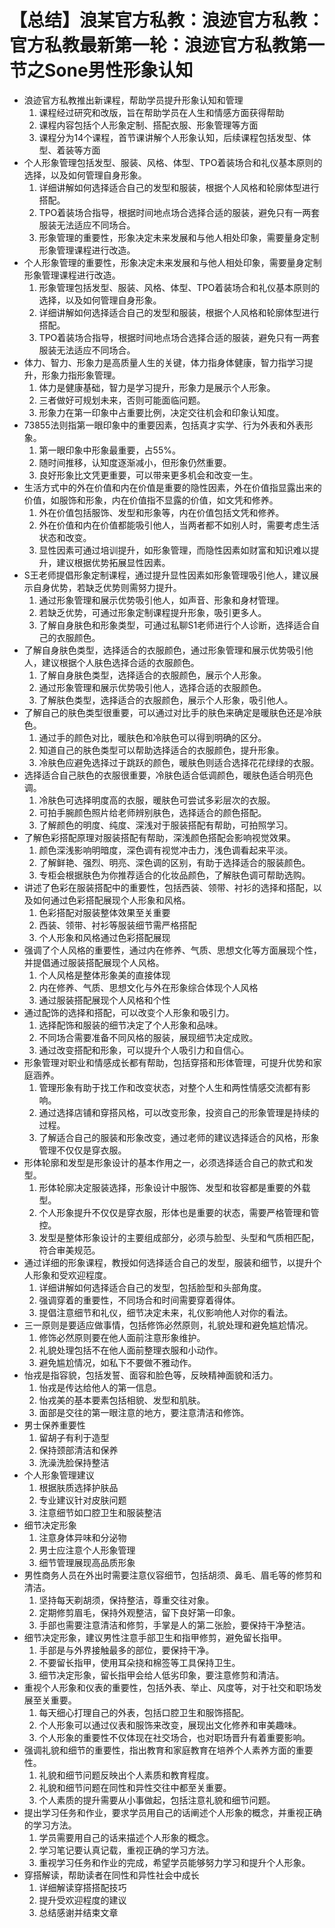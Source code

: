 # 【总结】浪某官方私教：浪迹官方私教：官方私教最新第一轮：浪迹官方私教第一节之Sone男性形象认知

-   浪迹官方私教推出新课程，帮助学员提升形象认知和管理
    1.  课程经过研究和改版，旨在帮助学员在人生和情感方面获得帮助
    2.  课程内容包括个人形象定制、搭配衣服、形象管理等方面
    3.  课程分为14个课程，首节课讲解个人形象认知，后续课程包括发型、体型、着装等方面
-   个人形象管理包括发型、服装、风格、体型、TPO着装场合和礼仪基本原则的选择，以及如何管理自身形象。
    1.  详细讲解如何选择适合自己的发型和服装，根据个人风格和轮廓体型进行搭配。
    2.  TPO着装场合指导，根据时间地点场合选择合适的服装，避免只有一两套服装无法适应不同场合。
    3.  形象管理的重要性，形象决定未来发展和与他人相处印象，需要量身定制形象管理课程进行改造。
-   个人形象管理的重要性，形象决定未来发展和与他人相处印象，需要量身定制形象管理课程进行改造。
    1.  形象管理包括发型、服装、风格、体型、TPO着装场合和礼仪基本原则的选择，以及如何管理自身形象。
    2.  详细讲解如何选择适合自己的发型和服装，根据个人风格和轮廓体型进行搭配。
    3.  TPO着装场合指导，根据时间地点场合选择合适的服装，避免只有一两套服装无法适应不同场合。
-   体力、智力、形象力是高质量人生的关键，体力指身体健康，智力指学习提升，形象力指形象管理。
    1.  体力是健康基础，智力是学习提升，形象力是展示个人形象。
    2.  三者做好可规划未来，否则可能面临问题。
    3.  形象力在第一印象中占重要比例，决定交往机会和印象认知度。
-   73855法则指第一眼印象中的重要因素，包括真才实学、行为外表和外表形象。
    1.  第一眼印象中形象最重要，占55%。
    2.  随时间推移，认知度逐渐减小，但形象仍然重要。
    3.  良好形象比文凭更重要，可以带来更多机会和改变一生。
-   生活方式中的外在价值和内在价值是重要的隐性因素，外在价值指显露出来的价值，如服饰和形象，内在价值指不显露的价值，如文凭和修养。
    1.  外在价值包括服饰、发型和形象等，内在价值包括文凭和修养。
    2.  外在价值和内在价值都能吸引他人，当两者都不如别人时，需要考虑生活状态和改变。
    3.  显性因素可通过培训提升，如形象管理，而隐性因素如财富和知识难以提升，建议根据优势拓展显性因素。
-   S王老师提倡形象定制课程，通过提升显性因素如形象管理吸引他人，建议展示自身优势，若缺乏优势则需努力提升。
    1.  通过形象管理和展示优势吸引他人，如声音、形象和身材管理。
    2.  若缺乏优势，可通过形象定制课程提升形象，吸引更多人。
    3.  了解自身肤色和形象类型，可通过私聊S1老师进行个人诊断，选择适合自己的衣服颜色。
-   了解自身肤色类型，选择适合的衣服颜色，通过形象管理和展示优势吸引他人，建议根据个人肤色选择合适的衣服颜色。
    1.  了解自身肤色类型，选择适合的衣服颜色，展示个人形象。
    2.  通过形象管理和展示优势吸引他人，选择合适的衣服颜色。
    3.  了解肤色类型，选择适合的衣服颜色，展示个人形象，吸引他人。
-   了解自己的肤色类型很重要，可以通过对比手的肤色来确定是暖肤色还是冷肤色。
    1.  通过手的颜色对比，暖肤色和冷肤色可以得到明确的区分。
    2.  知道自己的肤色类型可以帮助选择适合的衣服颜色，提升形象。
    3.  冷肤色应避免选择过于跳跃的颜色，暖肤色则适合选择花花绿绿的衣服。
-   选择适合自己肤色的衣服很重要，冷肤色适合低调颜色，暖肤色适合明亮色调。
    1.  冷肤色可选择明度高的衣服，暖肤色可尝试多彩层次的衣服。
    2.  可拍手腕颜色照片给老师辨别肤色，选择适合的颜色搭配。
    3.  了解颜色的明度、纯度、深浅对于服装搭配有帮助，可拍照学习。
-   了解色彩搭配原理对服装搭配有帮助，深浅颜色搭配会影响视觉效果。
    1.  颜色深浅影响明暗度，深色调有视觉冲击力，浅色调看起来平淡。
    2.  了解鲜艳、强烈、明亮、深色调的区别，有助于选择适合的服装颜色。
    3.  专柜会根据肤色为你推荐适合的化妆品颜色，了解肤色调可帮助选购。
-   讲述了色彩在服装搭配中的重要性，包括西装、领带、衬衫的选择和搭配，以及如何通过色彩搭配展现个人形象和风格。
    1.  色彩搭配对服装整体效果至关重要
    2.  西装、领带、衬衫等服装细节需严格搭配
    3.  个人形象和风格通过色彩搭配展现
-   强调了个人风格的重要性，通过内在修养、气质、思想文化等方面展现个性，并提倡通过服装搭配展现个人风格。
    1.  个人风格是整体形象美的直接体现
    2.  内在修养、气质、思想文化与外在形象综合体现个人风格
    3.  通过服装搭配展现个人风格和个性
-   通过配饰的选择和搭配，可以改变个人形象和吸引力。
    1.  选择配饰和服装的细节决定了个人形象和品味。
    2.  不同场合需要准备不同风格的服装，展现细节决定成败。
    3.  通过改变搭配和形象，可以提升个人吸引力和自信心。
-   形象管理对职业和情感成长都有帮助，包括穿搭和形体管理，可提升优势和家庭涵养。
    1.  管理形象有助于找工作和改变状态，对整个人生和两性情感交流都有影响。
    2.  通过选择店铺和穿搭风格，可以改变形象，投资自己的形象管理是持续的过程。
    3.  了解适合自己的服装和形象改变，通过老师的建议选择适合的风格，形象管理不仅仅是穿衣服。
-   形体轮廓和发型是形象设计的基本作用之一，必须选择适合自己的款式和发型。
    1.  形体轮廓决定服装选择，形象设计中服饰、发型和妆容都是重要的外载型。
    2.  个人形象提升不仅仅是穿衣服，形体也是重要的状态，需要严格管理和管控。
    3.  发型是整体形象设计的主要组成部分，必须与脸型、头型和气质相匹配，符合审美规范。
-   通过详细的形象课程，教授如何选择适合自己的发型，服装和细节，以提升个人形象和受欢迎程度。
    1.  详细讲解如何选择适合自己的发型，包括脸型和头部角度。
    2.  强调穿着的重要性，不同场合和时间需要穿着得体。
    3.  提倡注意细节和礼仪，细节决定未来，礼仪影响他人对你的看法。
-   三一原则是要适应做事情，包括修饰必然原则，礼貌处理和避免尴尬情况。
    1.  修饰必然原则要在他人面前注意形象维护。
    2.  礼貌处理包括不在他人面前整理衣服和小动作。
    3.  避免尴尬情况，如私下不要做不雅动作。
-   怡戎是指容貌，包括发誓、面容和脸色等，反映精神面貌和活力。
    1.  怡戎是传达给他人的第一信息。
    2.  怡戎美的基本要素包括相貌、发型和肌肤。
    3.  面部是交往的第一眼注意的地方，要注意清洁和修饰。
-   男士保养重要性
    1.  留胡子有利于造型
    2.  保持颈部清洁和保养
    3.  洗澡洗脸保持整洁
-   个人形象管理建议
    1.  根据肤质选择护肤品
    2.  专业建议针对皮肤问题
    3.  注意细节如口腔卫生和服装整洁
-   细节决定形象
    1.  注意身体异味和分泌物
    2.  男士应注意个人形象管理
    3.  细节管理展现高品质形象
-   男性商务人员在外出时需要注意仪容细节，包括胡须、鼻毛、眉毛等的修剪和清洁。
    1.  坚持每天剃胡须，保持整洁，尊重交往对象。
    2.  定期修剪眉毛，保持外观整洁，留下良好第一印象。
    3.  手部也需要注意清洁和修剪，手掌是人的第二张脸，要保持干净整洁。
-   细节决定形象，建议男性注意手部卫生和指甲修剪，避免留长指甲。
    1.  手部是与外界接触最多的部位，要保持干净。
    2.  不要留长指甲，使用耳朵挠和棉签等工具保持卫生。
    3.  细节决定形象，留长指甲会给人低劣印象，要注意修剪和清洁。
-   重视个人形象和仪表的重要性，包括外表、举止、风度等，对于社交和职场发展至关重要。
    1.  每天细心打理自己的外表，包括口腔卫生和服饰搭配。
    2.  个人形象可以通过仪表和服饰来改变，展现出文化修养和审美趣味。
    3.  个人形象的重要性不仅体现在社交场合，也对职场晋升有着重要影响。
-   强调礼貌和细节的重要性，指出教育和家庭教育在培养个人素养方面的重要性。
    1.  礼貌和细节问题反映出个人素质和教育程度。
    2.  礼貌和细节问题在同性和异性交往中都至关重要。
    3.  个人素质的提升需要从小事做起，包括注意礼貌和细节问题。
-   提出学习任务和作业，要求学员用自己的话阐述个人形象的概念，并重视正确的学习方法。
    1.  学员需要用自己的话来描述个人形象的概念。
    2.  学习笔记要认真记载，重视正确的学习方法。
    3.  重视学习任务和作业的完成，希望学员能够努力学习和提升个人形象。
-   穿搭解读，帮助读者在同性和异性社会中成长
    1.  详细解读穿搭搭配技巧
    2.  提升受欢迎程度的建议
    3.  总结感谢并结束文章